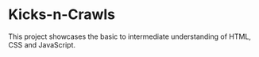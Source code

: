 # Kicks-n-Crawls
This project showcases the basic to intermediate understanding of HTML, CSS and JavaScript.
